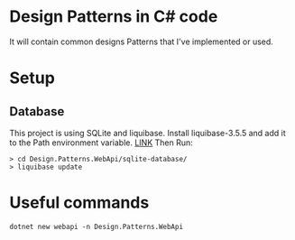 # Design Patterns in C# code
It will contain common designs Patterns that I've implemented or used.

# Setup
## Database
This project is using SQLite and liquibase.
Install liquibase-3.5.5 and add it to the Path environment variable. [LINK](https://download.liquibase.org/download-community/)
Then Run:
```
> cd Design.Patterns.WebApi/sqlite-database/
> liquibase update
```

# Useful commands
`dotnet new webapi -n Design.Patterns.WebApi`

